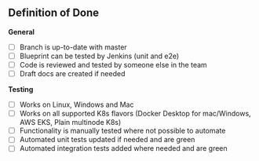 ## Definition of Done

**General**
 - [ ] Branch is up-to-date with master
 - [ ] Blueprint can be tested by Jenkins (unit and e2e)
 - [ ] Code is reviewed and tested by someone else in the team
 - [ ] Draft docs are created if needed

**Testing**
- [ ] Works on Linux, Windows and Mac
- [ ] Works on all supported K8s flavors (Docker Desktop for mac/Windows, AWS EKS, Plain multinode K8s)
- [ ] Functionality is manually tested where not possible to automate
- [ ] Automated unit tests updated if needed and are green
- [ ] Automated integration tests added where needed and are green